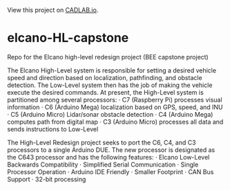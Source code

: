 View this project on [CADLAB.io](https://cadlab.io/node/765). 

# elcano-HL-capstone
Repo for the Elcano high-level redesign project (BEE capstone project)

The Elcano High-Level system is responsible for setting a desired vehicle speed and direction based on localization, pathfinding, and obstacle detection. The Low-Level system then has the job of making the vehicle execute the desired commands. At present, the High-Level system is partitioned among several processors:
· C7 (Raspberry Pi) processes visual information
· C6 (Arduino Mega) localization based on GPS, speed, and INU
· C5 (Arduino Micro) Lidar/sonar obstacle detection
· C4 (Arduino Mega) computes path from digital map
· C3 (Arduino Micro) processes all data and sends instructions to Low-Level

The High-Level Redesign project seeks to port the C6, C4, and C3 processors to a single Arduino DUE. The new processor is designated as the C643 processor and has the following features:
· Elcano Low-Level Backwards Compatibility
· Simplified Serial Communication
· Single Processor Operation
· Arduino IDE Friendly
· Smaller Footprint
· CAN Bus Support
· 32-bit processing